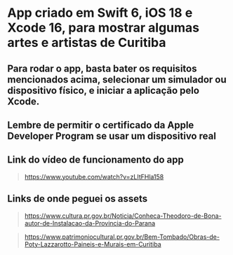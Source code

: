 # App criado em Swift 6, iOS 18 e Xcode 16, para mostrar algumas artes e artistas de Curitiba

## Para rodar o app, basta bater os requisitos mencionados acima, selecionar um simulador ou dispositivo físico, e iniciar a aplicação pelo Xcode.
## Lembre de permitir o certificado da Apple Developer Program se usar um dispositivo real

## Link do vídeo de funcionamento do app

> https://www.youtube.com/watch?v=zLItFHla158

## Links de onde peguei os assets
> https://www.cultura.pr.gov.br/Noticia/Conheca-Theodoro-de-Bona-autor-de-Instalacao-da-Provincia-do-Parana

> https://www.patrimoniocultural.pr.gov.br/Bem-Tombado/Obras-de-Poty-Lazzarotto-Paineis-e-Murais-em-Curitiba

